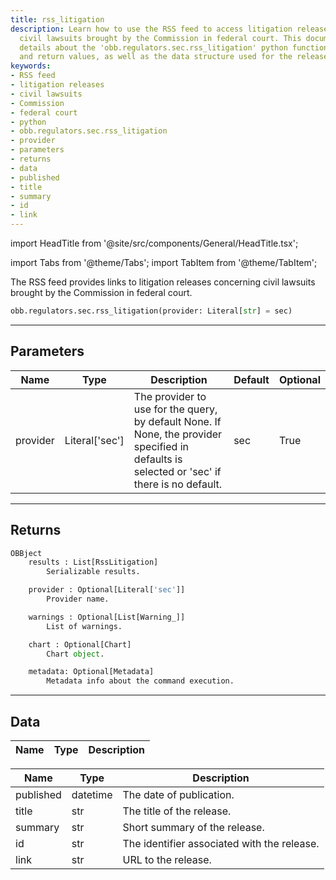 ```yaml
---
title: rss_litigation
description: Learn how to use the RSS feed to access litigation releases, including
  civil lawsuits brought by the Commission in federal court. This documentation provides
  details about the 'obb.regulators.sec.rss_litigation' python function, its parameters
  and return values, as well as the data structure used for the releases.
keywords:
- RSS feed
- litigation releases
- civil lawsuits
- Commission
- federal court
- python
- obb.regulators.sec.rss_litigation
- provider
- parameters
- returns
- data
- published
- title
- summary
- id
- link
---
```


import HeadTitle from '@site/src/components/General/HeadTitle.tsx';

<HeadTitle title="regulators /sec/rss_litigation - Reference | OpenBB Platform Docs" />

<!-- markdownlint-disable MD012 MD031 MD033 -->

import Tabs from '@theme/Tabs';
import TabItem from '@theme/TabItem';

The RSS feed provides links to litigation releases concerning civil lawsuits brought by the Commission in federal court.

```python wordwrap
obb.regulators.sec.rss_litigation(provider: Literal[str] = sec)
```

---

## Parameters

<Tabs>
<TabItem value="standard" label="Standard">

| Name | Type | Description | Default | Optional |
| ---- | ---- | ----------- | ------- | -------- |
| provider | Literal['sec'] | The provider to use for the query, by default None. If None, the provider specified in defaults is selected or 'sec' if there is no default. | sec | True |
</TabItem>

</Tabs>

---

## Returns

```python wordwrap
OBBject
    results : List[RssLitigation]
        Serializable results.

    provider : Optional[Literal['sec']]
        Provider name.

    warnings : Optional[List[Warning_]]
        List of warnings.

    chart : Optional[Chart]
        Chart object.

    metadata: Optional[Metadata]
        Metadata info about the command execution.
```

---

## Data

<Tabs>
<TabItem value="standard" label="Standard">

| Name | Type | Description |
| ---- | ---- | ----------- |
</TabItem>

<TabItem value='sec' label='sec'>

| Name | Type | Description |
| ---- | ---- | ----------- |
| published | datetime | The date of publication. |
| title | str | The title of the release. |
| summary | str | Short summary of the release. |
| id | str | The identifier associated with the release. |
| link | str | URL to the release. |
</TabItem>

</Tabs>

